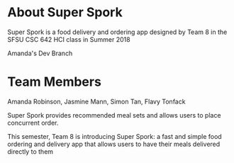 # About Super Spork
Super Spork is a food delivery and ordering app designed by Team 8 in the SFSU CSC 642 HCI class in Summer 2018

Amanda's Dev Branch

# Team Members
Amanda Robinson, Jasmine Mann, Simon Tan, Flavy Tonfack

Super Spork provides recommended meal sets and allows users to place concurrent order.

This semester, Team 8 is introducing Super Spork: a fast and simple food ordering and delivery app that allows users to have their meals delivered directly to them
